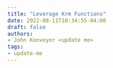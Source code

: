 ```yaml
---
title: "Leverage Krm Functions"
date: 2022-08-11T10:34:55-04:00
draft: false
authors:
- John Konveyor <update me>
tags:
- update-me
---
```


